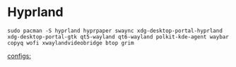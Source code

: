 # Hyprland

```
sudo pacman -S hyprland hyprpaper swaync xdg-desktop-portal-hyprland xdg-desktop-portal-gtk qt5-wayland qt6-wayland polkit-kde-agent waybar copyq wofi xwaylandvideobridge btop grim
```
[configs:](./.config)

